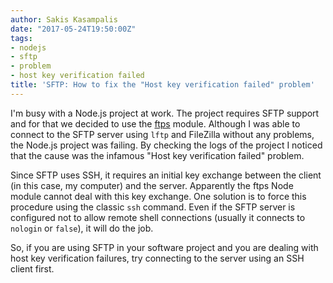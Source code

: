 ```yaml
---
author: Sakis Kasampalis
date: "2017-05-24T19:50:00Z"
tags:
- nodejs
- sftp
- problem
- host key verification failed
title: 'SFTP: How to fix the "Host key verification failed" problem'
---
```


I'm busy with a Node.js project at work. The project requires SFTP support and for that we decided to use the [ftps] module. Although I was able
to connect to the SFTP server using `lftp` and FileZilla without any problems, the Node.js project was failing. By checking the logs of the project I noticed that the cause was the infamous "Host key verification failed" problem.

Since SFTP uses SSH, it requires an initial key exchange between the client (in this case, my computer) and the server. Apparently the ftps Node 
module cannot deal with this key exchange. One solution is to force this procedure using the classic `ssh` command. Even if the SFTP server is
configured not to allow remote shell connections (usually it connects to `nologin` or `false`), it will do the job.

So, if you are using SFTP in your software project and you are dealing with host key verification failures, try connecting to the server using an 
SSH client first.

[ftps]: https://www.npmjs.com/package/ftps

